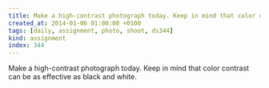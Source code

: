 ```yaml
---
title: Make a high-contrast photograph today. Keep in mind that color contrast can be as effective as black and white.
created_at: 2014-01-06 01:00:00 +0100
tags: [daily, assignment, photo, shoot, ds344]
kind: assignment
index: 344
---
```


Make a high-contrast photograph today. Keep in mind that color contrast can be as effective as black and white.
